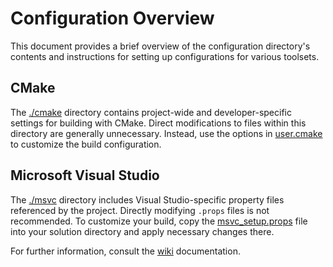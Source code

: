# Configuration Overview

This document provides a brief overview of the configuration directory's contents and instructions for setting up configurations for various toolsets.

## CMake
The [./cmake](./cmake/) directory contains project-wide and developer-specific settings for building with CMake. Direct modifications to files within this directory are generally unnecessary. Instead, use the options in [user.cmake](./cmake/user.cmake) to customize the build configuration.

## Microsoft Visual Studio
The [./msvc](./msvc/) directory includes Visual Studio-specific property files referenced by the project. Directly modifying `.props` files is not recommended. To customize your build, copy the [msvc_setup.props](./../msvc_setup.props) file into your solution directory and apply necessary changes there.

For further information, consult the [wiki](./../docs/wiki/README.md) documentation.
